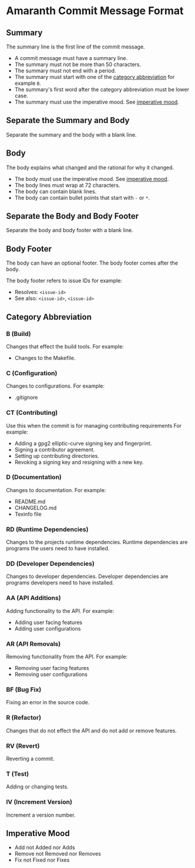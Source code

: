 # Amaranth Commit Message Format

## Summary

The summary line is the first line of the commit message.

- A commit message must have a summary line.
- The summary must not be more than 50 characters.
- The summary must not end with a period.
- The summary must start with one of the [category abbreviation][category-abbreviation] for example `B`.
- The summary's first word after the category abbreviation must be lower case.
- The summary must use the imperative mood.  See [imperative mood][imperative-mood].

[category-abbreviation]: <https://github.com/sean-hut/contributing-rules/blob/develop/rules/committing/amaranth-commit-message-format.md#category-abbreviation>

## Separate the Summary and Body

Separate the summary and the body with a blank line.

## Body

The body explains what changed and the rational for why it changed.

- The body must use the imperative mood.  See [imperative mood][imperative-mood].
- The body lines must wrap at 72 characters.
- The body can contain blank lines.
- The body can contain bullet points that start with `-` or `*`.

[imperative-mood]: <https://github.com/sean-hut/contributing-rules/blob/develop/rules/committing/amaranth-commit-message-format.md#imperative-mood>

## Separate the Body and Body Footer

Separate the body and body footer with a blank line.

## Body Footer

The body can have an optional footer.  The body footer comes after the body.

The body footer refers to issue IDs for example:
- Resolves: `<issue-id>`
- See also: `<issue-id>`, `<issue-id>`

## Category Abbreviation

### B (Build)

Changes that effect the build tools.  For example:
- Changes to the Makefile.

### C (Configuration)

Changes to configurations.  For example:
- .gitignore

### CT (Contributing)

Use this when the commit is for managing contributing requirements  For example:

- Adding a gpg2 elliptic-curve signing key and fingerprint.
- Signing a contributor agreement.
- Setting up contributing directories.
- Revoking a signing key and resigning with a new key.

### D (Documentation)

Changes to documentation.  For example:
- README.md
- CHANGELOG.md
- Texinfo file

### RD (Runtime Dependencies)

Changes to the projects runtime dependencies.  Runtime dependencies
are programs the users need to have installed.

### DD (Developer Dependencies)

Changes to developer dependencies.  Developer dependencies are
programs developers need to have installed.

### AA (API Additions)

Adding functionality to the API.  For example:
- Adding user facing features
- Adding user configurations

### AR (API Removals)

Removing functionality from the API. For example:
- Removing user facing features
- Removing user configurations

### BF (Bug Fix)
Fixing an error in the source code.

### R (Refactor)

Changes that do not effect the API and do not add or remove features.

### RV (Revert)

Reverting a commit.

### T (Test)

Adding or changing tests.

### IV (Increment Version)

Increment a version number.

## Imperative Mood

- Add not Added nor Adds
- Remove not Removed nor Removes
- Fix not Fixed nor Fixes
